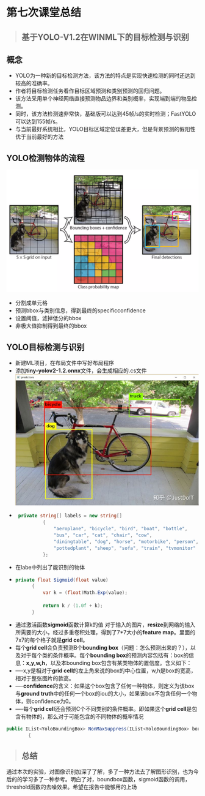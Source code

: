 
# **第七次课堂总结**
> ## 基于YOLO-V1.2在WINML下的目标检测与识别

## **概念**
* YOLO为一种新的目标检测方法，该方法的特点是实现快速检测的同时还达到较高的准确率。  
* 作者将目标检测任务看作目标区域预测和类别预测的回归问题。  
* 该方法采用单个神经网络直接预测物品边界和类别概率，实现端到端的物品检测。  
* 同时，该方法检测速非常快，基础版可以达到45帧/s的实时检测；FastYOLO可以达到155帧/s。  
* 与当前最好系统相比，YOLO目标区域定位误差更大，但是背景预测的假阳性优于当前最好的方法 
## **YOLO检测物体的流程**
![](media/01.PNG)
* 分割成单元格
* 预测bbox与类别信息，得到最终的<nobr aria-hidden="true">specificconfidence</nobr>
* 设置阈值，滤掉低分的bbox
* 非极大值抑制得到最终的bbox

## **YOLO目标检测与识别**
* 新建ML项目，在布局文件中写好布局程序
* 添加**tiny-yolov2-1.2.onnx**文件，会生成相应的.cs文件
  ![](media/02.jpg)
* ``` cs
   private string[] labels = new string[]
            {
                "aeroplane", "bicycle", "bird", "boat", "bottle",
                "bus", "car", "cat", "chair", "cow",
                "diningtable", "dog", "horse", "motorbike", "person",
                "pottedplant", "sheep", "sofa", "train", "tvmonitor"
            };
  ```
* 在labe中列出了能识别的物体
* ``` cs
  private float Sigmoid(float value)
        {
            var k = (float)Math.Exp(value);

            return k / (1.0f + k);
        }
  ```
* 通过激活函数**sigmoid**函数计算k的值
 对于输入的图片，**resize**到网络的输入所需要的大小，经过多重卷积处理，得到了7*7大小的**feature map**。里面的7x7的每个格子就是**grid cell**。  
* 每个**grid cell**会负责预测B个**bounding box**（问题：怎么预测出来的？），以及对于每个类的条件概率。每个**bounding box**的预测内容包括有：box的信息：**x,y,w,h**，以及本bounding box包含有某类物体的置信度。含义如下：  
* —-x,y是相对于**grid cell**的左上角来说的box的中心位置，w,h是box的宽高，相对于整张图片的款高。  
* —-**confidence**的含义：如果这个box包含了任何一种物体，则定义为该box与**ground truth**中的任何一个box的iou的大小，如果该box不包含任何一个物体，则confidence为0。 
* —-每个**grid cell**还会预测C个不同类别的条件概率。即如果这个**grid cell**是包含有物体的，那么对于可能包含的不同物体的概率情况  

``` cs
public IList<YoloBoundingBox> NonMaxSuppress(IList<YoloBoundingBox> boxes, int limit, float threshold)
        {
  ```

> ## 总结
通过本次的实验，对图像识别加深了了解，多了一种方法去了解图形识别，也为今后的的学习多了一种参考。明白了对，boundbox函数，sigmoid函数的调用，threshold函数的去噪效果。希望在报告中能够用的上场
